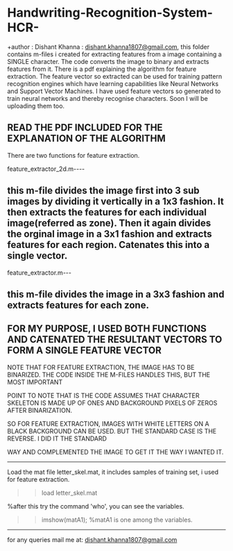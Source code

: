 # Handwriting-Recognition-System-HCR-
+author  : Dishant Khanna  : dishant.khanna1807@gmail.com, this folder contains m-files i created for extracting features from a image containing a SINGLE
character. The code converts the image to binary and extracts features from it. There is a pdf explaining
the algorithm for feature extraction. The feature vector so extracted can be used for training pattern recognition 
engines which have learning capabilities like Neural Networks and Support Vector Machines. I have used feature vectors
so generated to train neural networks and thereby recognise characters. Soon I will be uploading them too.

READ THE PDF INCLUDED FOR THE EXPLANATION OF THE ALGORITHM
--------------------------------------------------------------------------------------------------------------
There are two functions for feature extraction.

feature_extractor_2d.m----

this m-file divides the image first into 3 sub images by dividing it vertically in a 1x3 fashion. It then extracts the features 
for each individual image(referred as zone). Then it again divides the orginal image in a 3x1 fashion and extracts features for each region.
Catenates this into a single vector.
---------------------------------------------------------------------------------------------------------------------
feature_extractor.m---

this m-file divides the image in a 3x3 fashion and extracts features for each zone.
---------------------------------------------------------------------------------------------------------------------

FOR MY PURPOSE, I USED BOTH FUNCTIONS AND CATENATED THE RESULTANT VECTORS TO FORM A SINGLE FEATURE VECTOR
-----------------------------------------------------------------------------------------------------------------------


NOTE THAT FOR FEATURE EXTRACTION, THE IMAGE HAS TO BE BINARIZED. THE CODE INSIDE THE M-FILES HANDLES THIS, BUT THE MOST IMPORTANT 

POINT TO NOTE THAT IS THE CODE ASSUMES THAT CHARACTER  SKELETON IS MADE UP OF ONES AND BACKGROUND PIXELS OF ZEROS AFTER BINARIZATION.

SO FOR FEATURE EXTRACTION, IMAGES WITH WHITE LETTERS ON A BLACK BACKGROUND CAN BE USED. BUT THE STANDARD CASE IS THE REVERSE. I DID IT THE STANDARD

WAY AND COMPLEMENTED THE IMAGE TO GET IT THE WAY I WANTED IT.

---------------------------------------------------------------------------------------------------------------------------

Load the mat file letter_skel.mat, it includes samples of training set, i used for feature extraction.

>>load letter_skel.mat

%after this try the command 'who', you can see the variables.
>>imshow(matA1);
%matA1 is one among the variables.
------------------------------------------------------------------------------------------------------------------------------

for any queries mail me at: dishant.khanna1807@gmail.com

